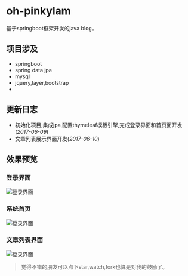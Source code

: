 # oh-pinkylam
基于springboot框架开发的java blog。

## 项目涉及

- springboot
- spring data jpa
- mysql
- jquery,layer,bootstrap
- 

## 更新日志

- 初始化项目,集成jpa,配置thymeleaf模板引擎,完成登录界面和首页面开发(*2017-06-09*)
- 文章列表展示界面开发(*2017-06-10*)

## 效果预览

### 登录界面

![登录界面](https://github.com/handexing/oh-pinkylam/raw/master/img/login.png)

### 系统首页

![登录界面](https://github.com/handexing/oh-pinkylam/raw/master/img/index.png)

### 文章列表界面

![登录界面](https://github.com/handexing/oh-pinkylam/raw/master/img/articleList.png)

> 觉得不错的朋友可以点下star,watch,fork也算是对我的鼓励了。